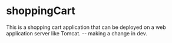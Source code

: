 # shoppingCart
This is a shopping cart application that can be deployed on a web application server like Tomcat.
-- making a change in dev.